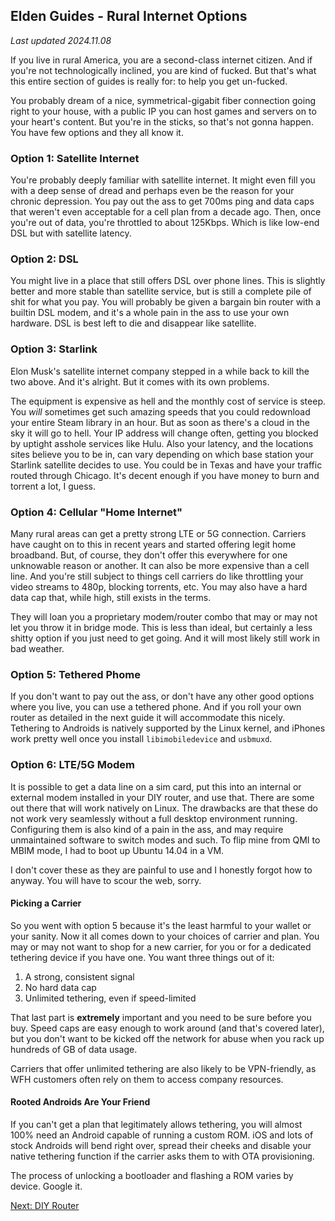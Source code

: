 ## Elden Guides - Rural Internet Options
*Last updated 2024.11.08*

If you live in rural America, you are a second-class internet citizen. And if
you're not technologically inclined, you are kind of fucked. But that's what
this entire section of guides is really for: to help you get un-fucked.

You probably dream of a nice, symmetrical-gigabit fiber connection going right
to your house, with a public IP you can host games and servers on to your
heart's content. But you're in the sticks, so that's not gonna happen. You have
few options and they all know it.

### Option 1: Satellite Internet
You're probably deeply familiar with satellite internet. It might even fill you
with a deep sense of dread and perhaps even be the reason for your chronic
depression. You pay out the ass to get 700ms ping and data caps that weren't
even acceptable for a cell plan from a decade ago. Then, once you're out of
data, you're throttled to about 125Kbps. Which is like low-end DSL but with
satellite latency.

### Option 2: DSL
You might live in a place that still offers DSL over phone lines. This is
slightly better and more stable than satellite service, but is still a complete
pile of shit for what you pay. You will probably be given a bargain bin router
with a builtin DSL modem, and it's a whole pain in the ass to use your own
hardware. DSL is best left to die and disappear like satellite.

### Option 3: Starlink
Elon Musk's satellite internet company stepped in a while back to kill the two
above. And it's alright. But it comes with its own problems.

The equipment is expensive as hell and the monthly cost of service is steep.
You *will* sometimes get such amazing speeds that you could redownload your
entire Steam library in an hour. But as soon as there's a cloud in the sky it
will go to hell. Your IP address will change often, getting you blocked by
uptight asshole services like Hulu. Also your latency, and the locations sites
believe you to be in, can vary depending on which base station your Starlink
satellite decides to use. You could be in Texas and have your traffic routed
through Chicago. It's decent enough if you have money to burn and torrent a
lot, I guess.

### Option 4: Cellular "Home Internet"
Many rural areas can get a pretty strong LTE or 5G connection. Carriers have
caught on to this in recent years and started offering legit home broadband.
But, of course, they don't offer this everywhere for one unknowable reason or
another. It can also be more expensive than a cell line. And you're still
subject to things cell carriers do like throttling your video streams to 480p,
blocking torrents, etc. You may also have a hard data cap that, while high,
still exists in the terms.

They will loan you a proprietary modem/router combo that may or may not let you
throw it in bridge mode. This is less than ideal, but certainly a less shitty
option if you just need to get going. And it will most likely still work in bad
weather.

### Option 5: Tethered Phome
If you don't want to pay out the ass, or don't have any other good options
where you live, you can use a tethered phone. And if you roll your own router
as detailed in the next guide it will accommodate this nicely. Tethering to
Androids is natively supported by the Linux kernel, and iPhones work pretty
well once you install `libimobiledevice` and `usbmuxd`.

### Option 6: LTE/5G Modem
It is possible to get a data line on a sim card, put this into an internal or
external modem installed in your DIY router, and use that. There are some out
there that will work natively on Linux. The drawbacks are that these do not
work very seamlessly without a full desktop environment running. Configuring
them is also kind of a pain in the ass, and may require unmaintained software
to switch modes and such. To flip mine from QMI to MBIM mode, I had to boot up
Ubuntu 14.04 in a VM.

I don't cover these as they are painful to use and I honestly forgot how to
anyway. You will have to scour the web, sorry.

#### Picking a Carrier
So you went with option 5 because it's the least harmful to your wallet or your
sanity. Now it all comes down to your choices of carrier and plan. You may or
may not want to shop for a new carrier, for you or for a dedicated tethering
device if you have one. You want three things out of it:
1. A strong, consistent signal
2. No hard data cap
3. Unlimited tethering, even if speed-limited

That last part is **extremely** important and you need to be sure before you
buy. Speed caps are easy enough to work around (and that's covered later), but
you don't want to be kicked off the network for abuse when you rack up hundreds
of GB of data usage.

Carriers that offer unlimited tethering are also likely to be VPN-friendly, as
WFH customers often rely on them to access company resources.

#### Rooted Androids Are Your Friend
If you can't get a plan that legitimately allows tethering, you will almost
100% need an Android capable of running a custom ROM. iOS and lots of stock
Androids will bend right over, spread their cheeks and disable your native
tethering function if the carrier asks them to with OTA provisioning.

The process of unlocking a bootloader and flashing a ROM varies by device.
Google it.

[Next: DIY Router](/guides/diy-router.html)
